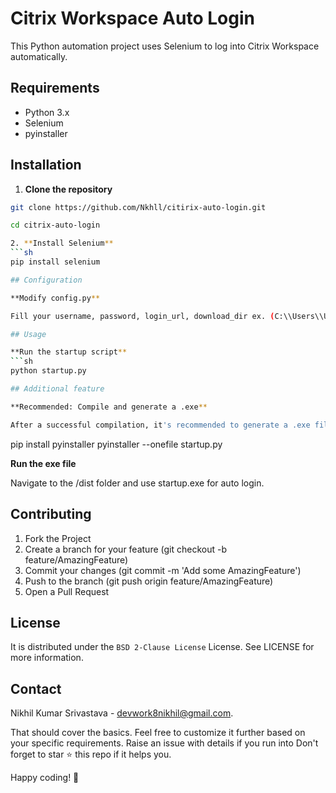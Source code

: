 # Citrix Workspace Auto Login

This Python automation project uses Selenium to log into Citrix Workspace automatically.

## Requirements

- Python 3.x
- Selenium
- pyinstaller

## Installation

1. **Clone the repository**
```sh
git clone https://github.com/Nkhll/citirix-auto-login.git

cd citrix-auto-login

2. **Install Selenium**
```sh
pip install selenium

## Configuration

**Modify config.py**

Fill your username, password, login_url, download_dir ex. (C:\\Users\\Username\\Downloads)

## Usage

**Run the startup script**
```sh
python startup.py

## Additional feature

**Recommended: Compile and generate a .exe**

After a successful compilation, it's recommended to generate a .exe file to avoid running the script multiple times.

```
pip install pyinstaller
pyinstaller --onefile startup.py


**Run the exe file**

Navigate to the /dist folder and use startup.exe for auto login.

## Contributing

1. Fork the Project
2. Create a branch for your feature (git checkout -b feature/AmazingFeature)
3. Commit your changes (git commit -m 'Add some AmazingFeature')
4. Push to the branch (git push origin feature/AmazingFeature)
5. Open a Pull Request


## License
It is distributed under the `BSD 2-Clause License` License. See LICENSE for more information.

## Contact
Nikhil Kumar Srivastava - devwork8nikhil@gmail.com.

That should cover the basics. Feel free to customize it further based on your specific requirements.
Raise an issue with details if you run into
Don't forget to star ⭐ this repo if it helps you.

Happy coding! 🚀

